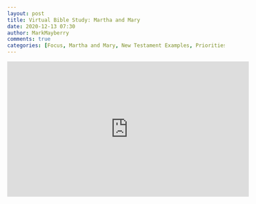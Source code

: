 ```yaml
---
layout: post
title: Virtual Bible Study: Martha and Mary
date: 2020-12-13 07:30
author: MarkMayberry
comments: true
categories: [Focus, Martha and Mary, New Testament Examples, Priorities, The Life of Christ, Virtual Bible Study]
---
```

<!-- wp:html -->
<iframe src="https://www.facebook.com/plugins/video.php?height=314&href=https%3A%2F%2Fwww.facebook.com%2Fascoc.org%2Fvideos%2F719887835298420%2F&show_text=false&width=560" width="560" height="314" style="border:none;overflow:hidden" scrolling="no" frameborder="0" allowfullscreen="true" allow="autoplay; clipboard-write; encrypted-media; picture-in-picture; web-share" allowFullScreen="true"></iframe>
<!-- /wp:html -->
